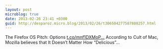 ```yaml
---
layout: post
microblog: true
date: 2013-02-26 23:41 +0300
guid: http://desparoz.micro.blog/2013/02/26/t306504277587808257.html
---
```

The Firefox OS Pitch: Options [t.co/mnf1DXMoP...](http://t.co/mnf1DXMoPd) According to Cult of Mac, Mozilla believes that It Doesn’t Matter How “Delicious”...
